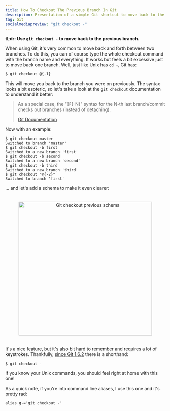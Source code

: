 ```yaml
---
title: How To Checkout The Previous Branch In Git
description: Presentation of a simple Git shortcut to move back to the branch you were previously on.
tag: Git
socialmediapreview: "git checkout -"
---
```


**tl;dr: Use `git checkout -` to move back to the previous branch.**

When using Git, it's very common to move back and forth between two branches. To do this, you can of course type the whole checkout command with the branch name and everything. It works but feels a bit excessive just to move back one branch. Well, just like Unix has `cd -`, Git has:

	$ git checkout @{-1}

This will move you back to the branch you were on previously. The syntax looks a bit esoteric, so let's take a look at the `git checkout` documentation to understand it better:

> As a special case, the "@{-N}" syntax for the N-th last branch/commit checks out branches (instead of detaching).
>
> [Git Documentation][1]

Now with an example:

	$ git checkout master
	Switched to branch 'master'
	$ git checkout -b first
	Switched to a new branch 'first'
	$ git checkout -b second
	Switched to a new branch 'second'
	$ git checkout -b third
	Switched to a new branch 'third'
	$ git checkout "@{-2}"
	Switched to branch 'first'

... and let's add a schema to make it even clearer:

<div class="image-wrapper" style="text-align: center"><img src="/assets/blog/git-checkout-previous.jpg" alt="Git checkout previous schema" style="padding: 20px; width: 420px;"/></div>

It's a nice feature, but it's also bit hard to remember and requires a lot of keystrokes. Thankfully, [since Git 1.6.2][2] there is a shorthand:

	$ git checkout -

If you know your Unix commands, you should feel right at home with this one!

As a quick note, if you're into command line aliases, I use this one and it's pretty rad:

	alias g-='git checkout -'

[1]:	https://git-scm.com/docs/git-checkout
[2]:	https://github.com/git/git/blob/master/Documentation/RelNotes/1.6.2.txt#L85
